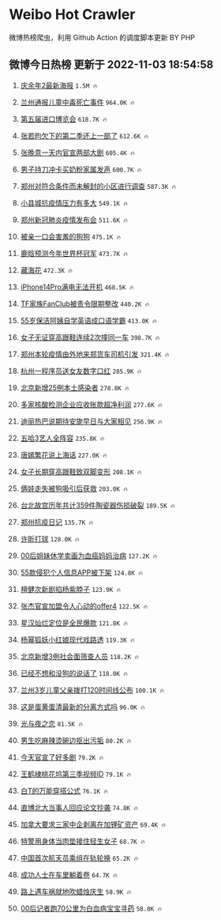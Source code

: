 # Weibo Hot Crawler 



微博热榜爬虫，利用 Github Action 的调度脚本更新 BY PHP 


## 微博今日热榜 更新于 2022-11-03 18:54:58 
1. [庆余年2最新海报](https://s.weibo.com/weibo?q=%23%E5%BA%86%E4%BD%99%E5%B9%B42%E6%9C%80%E6%96%B0%E6%B5%B7%E6%8A%A5%23&t=31&band_rank=1&Refer=top) `1.5M 🔥` 

1. [兰州通报儿童中毒死亡事件](https://s.weibo.com/weibo?q=%23%E5%85%B0%E5%B7%9E%E9%80%9A%E6%8A%A5%E5%84%BF%E7%AB%A5%E4%B8%AD%E6%AF%92%E6%AD%BB%E4%BA%A1%E4%BA%8B%E4%BB%B6%23&t=31&band_rank=2&Refer=top) `964.0K 🔥` 

1. [第五届进口博览会](https://s.weibo.com/weibo?q=%23%E7%AC%AC%E4%BA%94%E5%B1%8A%E8%BF%9B%E5%8F%A3%E5%8D%9A%E8%A7%88%E4%BC%9A%23&t=31&band_rank=3&Refer=top) `618.7K 🔥` 

1. [张若昀欠下的第二季还上一部了](https://s.weibo.com/weibo?q=%23%E5%BC%A0%E8%8B%A5%E6%98%80%E6%AC%A0%E4%B8%8B%E7%9A%84%E7%AC%AC%E4%BA%8C%E5%AD%A3%E8%BF%98%E4%B8%8A%E4%B8%80%E9%83%A8%E4%BA%86%23&t=31&band_rank=4&Refer=top) `612.6K 🔥` 

1. [张晚意一天内官宣两部大剧](https://s.weibo.com/weibo?q=%23%E5%BC%A0%E6%99%9A%E6%84%8F%E4%B8%80%E5%A4%A9%E5%86%85%E5%AE%98%E5%AE%A3%E4%B8%A4%E9%83%A8%E5%A4%A7%E5%89%A7%23&t=31&band_rank=5&Refer=top) `605.4K 🔥` 

1. [男子持刀冲卡买奶粉家属发声](https://s.weibo.com/weibo?q=%23%E7%94%B7%E5%AD%90%E6%8C%81%E5%88%80%E5%86%B2%E5%8D%A1%E4%B9%B0%E5%A5%B6%E7%B2%89%E5%AE%B6%E5%B1%9E%E5%8F%91%E5%A3%B0%23&t=31&band_rank=6&Refer=top) `600.7K 🔥` 

1. [郑州对符合条件而未解封的小区进行调查](https://s.weibo.com/weibo?q=%23%E9%83%91%E5%B7%9E%E5%AF%B9%E7%AC%A6%E5%90%88%E6%9D%A1%E4%BB%B6%E8%80%8C%E6%9C%AA%E8%A7%A3%E5%B0%81%E7%9A%84%E5%B0%8F%E5%8C%BA%E8%BF%9B%E8%A1%8C%E8%B0%83%E6%9F%A5%23&t=31&band_rank=7&Refer=top) `587.3K 🔥` 

1. [小县城抗疫情压力有多大](https://s.weibo.com/weibo?q=%23%E5%B0%8F%E5%8E%BF%E5%9F%8E%E6%8A%97%E7%96%AB%E6%83%85%E5%8E%8B%E5%8A%9B%E6%9C%89%E5%A4%9A%E5%A4%A7%23&t=31&band_rank=8&Refer=top) `549.1K 🔥` 

1. [郑州新冠肺炎疫情发布会](https://s.weibo.com/weibo?q=%23%E9%83%91%E5%B7%9E%E6%96%B0%E5%86%A0%E8%82%BA%E7%82%8E%E7%96%AB%E6%83%85%E5%8F%91%E5%B8%83%E4%BC%9A%23&t=31&band_rank=9&Refer=top) `511.6K 🔥` 

1. [被亲一口会害羞的狗狗](https://s.weibo.com/weibo?q=%23%E8%A2%AB%E4%BA%B2%E4%B8%80%E5%8F%A3%E4%BC%9A%E5%AE%B3%E7%BE%9E%E7%9A%84%E7%8B%97%E7%8B%97%23&t=31&band_rank=10&Refer=top) `475.1K 🔥` 

1. [鹿晗预测今年世界杯冠军](https://s.weibo.com/weibo?q=%23%E9%B9%BF%E6%99%97%E9%A2%84%E6%B5%8B%E4%BB%8A%E5%B9%B4%E4%B8%96%E7%95%8C%E6%9D%AF%E5%86%A0%E5%86%9B%23&t=31&band_rank=11&Refer=top) `473.7K 🔥` 

1. [藏海花](https://s.weibo.com/weibo?q=%E8%97%8F%E6%B5%B7%E8%8A%B1&t=31&band_rank=12&Refer=top) `472.3K 🔥` 

1. [iPhone14Pro满电无法开机](https://s.weibo.com/weibo?q=%23iPhone14Pro%E6%BB%A1%E7%94%B5%E6%97%A0%E6%B3%95%E5%BC%80%E6%9C%BA%23&t=31&band_rank=13&Refer=top) `468.5K 🔥` 

1. [TF家族FanClub被责令限期整改](https://s.weibo.com/weibo?q=%23TF%E5%AE%B6%E6%97%8FFanClub%E8%A2%AB%E8%B4%A3%E4%BB%A4%E9%99%90%E6%9C%9F%E6%95%B4%E6%94%B9%23&t=31&band_rank=14&Refer=top) `440.2K 🔥` 

1. [55岁保洁阿姨自学英语成口语学霸](https://s.weibo.com/weibo?q=%2355%E5%B2%81%E4%BF%9D%E6%B4%81%E9%98%BF%E5%A7%A8%E8%87%AA%E5%AD%A6%E8%8B%B1%E8%AF%AD%E6%88%90%E5%8F%A3%E8%AF%AD%E5%AD%A6%E9%9C%B8%23&t=31&band_rank=15&Refer=top) `413.0K 🔥` 

1. [女子无证穿高跟鞋连续2次撞同一车](https://s.weibo.com/weibo?q=%23%E5%A5%B3%E5%AD%90%E6%97%A0%E8%AF%81%E7%A9%BF%E9%AB%98%E8%B7%9F%E9%9E%8B%E8%BF%9E%E7%BB%AD2%E6%AC%A1%E6%92%9E%E5%90%8C%E4%B8%80%E8%BD%A6%23&t=31&band_rank=16&Refer=top) `398.7K 🔥` 

1. [郑州本轮疫情由外地来郑货车司机引发](https://s.weibo.com/weibo?q=%23%E9%83%91%E5%B7%9E%E6%9C%AC%E8%BD%AE%E7%96%AB%E6%83%85%E7%94%B1%E5%A4%96%E5%9C%B0%E6%9D%A5%E9%83%91%E8%B4%A7%E8%BD%A6%E5%8F%B8%E6%9C%BA%E5%BC%95%E5%8F%91%23&t=31&band_rank=17&Refer=top) `321.4K 🔥` 

1. [杭州一程序员送女友数字口红](https://s.weibo.com/weibo?q=%23%E6%9D%AD%E5%B7%9E%E4%B8%80%E7%A8%8B%E5%BA%8F%E5%91%98%E9%80%81%E5%A5%B3%E5%8F%8B%E6%95%B0%E5%AD%97%E5%8F%A3%E7%BA%A2%23&t=31&band_rank=18&Refer=top) `285.9K 🔥` 

1. [北京新增25例本土感染者](https://s.weibo.com/weibo?q=%23%E5%8C%97%E4%BA%AC%E6%96%B0%E5%A2%9E25%E4%BE%8B%E6%9C%AC%E5%9C%9F%E6%84%9F%E6%9F%93%E8%80%85%23&t=31&band_rank=19&Refer=top) `278.8K 🔥` 

1. [多家核酸检测企业应收账款超净利润](https://s.weibo.com/weibo?q=%23%E5%A4%9A%E5%AE%B6%E6%A0%B8%E9%85%B8%E6%A3%80%E6%B5%8B%E4%BC%81%E4%B8%9A%E5%BA%94%E6%94%B6%E8%B4%A6%E6%AC%BE%E8%B6%85%E5%87%80%E5%88%A9%E6%B6%A6%23&t=31&band_rank=20&Refer=top) `277.6K 🔥` 

1. [迪丽热巴说期待安旎早日与大家相见](https://s.weibo.com/weibo?q=%23%E8%BF%AA%E4%B8%BD%E7%83%AD%E5%B7%B4%E8%AF%B4%E6%9C%9F%E5%BE%85%E5%AE%89%E6%97%8E%E6%97%A9%E6%97%A5%E4%B8%8E%E5%A4%A7%E5%AE%B6%E7%9B%B8%E8%A7%81%23&t=31&band_rank=21&Refer=top) `256.9K 🔥` 

1. [五哈3艺人全阵容](https://s.weibo.com/weibo?q=%23%E4%BA%94%E5%93%883%E8%89%BA%E4%BA%BA%E5%85%A8%E9%98%B5%E5%AE%B9%23&t=31&band_rank=22&Refer=top) `235.8K 🔥` 

1. [唐嫣繁花说上海话](https://s.weibo.com/weibo?q=%23%E5%94%90%E5%AB%A3%E7%B9%81%E8%8A%B1%E8%AF%B4%E4%B8%8A%E6%B5%B7%E8%AF%9D%23&t=31&band_rank=23&Refer=top) `227.0K 🔥` 

1. [女子长期穿高跟鞋致双脚变形](https://s.weibo.com/weibo?q=%23%E5%A5%B3%E5%AD%90%E9%95%BF%E6%9C%9F%E7%A9%BF%E9%AB%98%E8%B7%9F%E9%9E%8B%E8%87%B4%E5%8F%8C%E8%84%9A%E5%8F%98%E5%BD%A2%23&t=31&band_rank=24&Refer=top) `208.1K 🔥` 

1. [俩娃走失被狗吸引后获救](https://s.weibo.com/weibo?q=%23%E4%BF%A9%E5%A8%83%E8%B5%B0%E5%A4%B1%E8%A2%AB%E7%8B%97%E5%90%B8%E5%BC%95%E5%90%8E%E8%8E%B7%E6%95%91%23&t=31&band_rank=25&Refer=top) `203.0K 🔥` 

1. [台北故宫历年共计359件陶瓷器伤损破裂](https://s.weibo.com/weibo?q=%23%E5%8F%B0%E5%8C%97%E6%95%85%E5%AE%AB%E5%8E%86%E5%B9%B4%E5%85%B1%E8%AE%A1359%E4%BB%B6%E9%99%B6%E7%93%B7%E5%99%A8%E4%BC%A4%E6%8D%9F%E7%A0%B4%E8%A3%82%23&t=31&band_rank=26&Refer=top) `189.5K 🔥` 

1. [郑州抗疫日记](https://s.weibo.com/weibo?q=%23%E9%83%91%E5%B7%9E%E6%8A%97%E7%96%AB%E6%97%A5%E8%AE%B0%23&t=31&band_rank=27&Refer=top) `135.7K 🔥` 

1. [许昕打球](https://s.weibo.com/weibo?q=%E8%AE%B8%E6%98%95%E6%89%93%E7%90%83&t=31&band_rank=28&Refer=top) `128.0K 🔥` 

1. [00后姐妹休学卖画为血癌妈妈治病](https://s.weibo.com/weibo?q=%2300%E5%90%8E%E5%A7%90%E5%A6%B9%E4%BC%91%E5%AD%A6%E5%8D%96%E7%94%BB%E4%B8%BA%E8%A1%80%E7%99%8C%E5%A6%88%E5%A6%88%E6%B2%BB%E7%97%85%23&t=31&band_rank=29&Refer=top) `127.2K 🔥` 

1. [55款侵犯个人信息APP被下架](https://s.weibo.com/weibo?q=%2355%E6%AC%BE%E4%BE%B5%E7%8A%AF%E4%B8%AA%E4%BA%BA%E4%BF%A1%E6%81%AFAPP%E8%A2%AB%E4%B8%8B%E6%9E%B6%23&t=31&band_rank=30&Refer=top) `124.8K 🔥` 

1. [檀健次新剧掐杨紫脖子](https://s.weibo.com/weibo?q=%23%E6%AA%80%E5%81%A5%E6%AC%A1%E6%96%B0%E5%89%A7%E6%8E%90%E6%9D%A8%E7%B4%AB%E8%84%96%E5%AD%90%23&t=31&band_rank=31&Refer=top) `123.9K 🔥` 

1. [张杰官宣加盟令人心动的offer4](https://s.weibo.com/weibo?q=%23%E5%BC%A0%E6%9D%B0%E5%AE%98%E5%AE%A3%E5%8A%A0%E7%9B%9F%E4%BB%A4%E4%BA%BA%E5%BF%83%E5%8A%A8%E7%9A%84offer4%23&t=31&band_rank=32&Refer=top) `122.5K 🔥` 

1. [星汉灿烂定位是全民爆款](https://s.weibo.com/weibo?q=%23%E6%98%9F%E6%B1%89%E7%81%BF%E7%83%82%E5%AE%9A%E4%BD%8D%E6%98%AF%E5%85%A8%E6%B0%91%E7%88%86%E6%AC%BE%23&t=31&band_rank=33&Refer=top) `121.8K 🔥` 

1. [杨幂狐妖小红娘现代戏路透](https://s.weibo.com/weibo?q=%23%E6%9D%A8%E5%B9%82%E7%8B%90%E5%A6%96%E5%B0%8F%E7%BA%A2%E5%A8%98%E7%8E%B0%E4%BB%A3%E6%88%8F%E8%B7%AF%E9%80%8F%23&t=31&band_rank=34&Refer=top) `119.3K 🔥` 

1. [北京新增3例社会面筛查人员](https://s.weibo.com/weibo?q=%23%E5%8C%97%E4%BA%AC%E6%96%B0%E5%A2%9E3%E4%BE%8B%E7%A4%BE%E4%BC%9A%E9%9D%A2%E7%AD%9B%E6%9F%A5%E4%BA%BA%E5%91%98%23&t=31&band_rank=35&Refer=top) `118.2K 🔥` 

1. [已经不想和没狗的说话了](https://s.weibo.com/weibo?q=%23%E5%B7%B2%E7%BB%8F%E4%B8%8D%E6%83%B3%E5%92%8C%E6%B2%A1%E7%8B%97%E7%9A%84%E8%AF%B4%E8%AF%9D%E4%BA%86%23&t=31&band_rank=36&Refer=top) `118.0K 🔥` 

1. [兰州3岁儿童父亲拨打120时间线公布](https://s.weibo.com/weibo?q=%23%E5%85%B0%E5%B7%9E3%E5%B2%81%E5%84%BF%E7%AB%A5%E7%88%B6%E4%BA%B2%E6%8B%A8%E6%89%93120%E6%97%B6%E9%97%B4%E7%BA%BF%E5%85%AC%E5%B8%83%23&t=31&band_rank=37&Refer=top) `100.1K 🔥` 

1. [这是蛋黄蛋清最新的分离方式吗](https://s.weibo.com/weibo?q=%23%E8%BF%99%E6%98%AF%E8%9B%8B%E9%BB%84%E8%9B%8B%E6%B8%85%E6%9C%80%E6%96%B0%E7%9A%84%E5%88%86%E7%A6%BB%E6%96%B9%E5%BC%8F%E5%90%97%23&t=31&band_rank=38&Refer=top) `96.0K 🔥` 

1. [光与夜之恋](https://s.weibo.com/weibo?q=%23%E5%85%89%E4%B8%8E%E5%A4%9C%E4%B9%8B%E6%81%8B%23&t=31&band_rank=39&Refer=top) `81.5K 🔥` 

1. [男生吃麻辣烫碗边抠出污垢](https://s.weibo.com/weibo?q=%23%E7%94%B7%E7%94%9F%E5%90%83%E9%BA%BB%E8%BE%A3%E7%83%AB%E7%A2%97%E8%BE%B9%E6%8A%A0%E5%87%BA%E6%B1%A1%E5%9E%A2%23&t=31&band_rank=40&Refer=top) `80.2K 🔥` 

1. [今天官宣了好多剧](https://s.weibo.com/weibo?q=%23%E4%BB%8A%E5%A4%A9%E5%AE%98%E5%AE%A3%E4%BA%86%E5%A5%BD%E5%A4%9A%E5%89%A7%23&t=31&band_rank=41&Refer=top) `79.2K 🔥` 

1. [王鹤棣桃花坞第三季视频ID](https://s.weibo.com/weibo?q=%23%E7%8E%8B%E9%B9%A4%E6%A3%A3%E6%A1%83%E8%8A%B1%E5%9D%9E%E7%AC%AC%E4%B8%89%E5%AD%A3%E8%A7%86%E9%A2%91ID%23&t=31&band_rank=42&Refer=top) `79.1K 🔥` 

1. [白T的万能穿搭公式](https://s.weibo.com/weibo?q=%23%E7%99%BDT%E7%9A%84%E4%B8%87%E8%83%BD%E7%A9%BF%E6%90%AD%E5%85%AC%E5%BC%8F%23&t=31&band_rank=43&Refer=top) `76.1K 🔥` 

1. [直博北大当事人回应论文抄袭](https://s.weibo.com/weibo?q=%23%E7%9B%B4%E5%8D%9A%E5%8C%97%E5%A4%A7%E5%BD%93%E4%BA%8B%E4%BA%BA%E5%9B%9E%E5%BA%94%E8%AE%BA%E6%96%87%E6%8A%84%E8%A2%AD%23&t=31&band_rank=44&Refer=top) `74.8K 🔥` 

1. [加拿大要求三家中企剥离在加锂矿资产](https://s.weibo.com/weibo?q=%23%E5%8A%A0%E6%8B%BF%E5%A4%A7%E8%A6%81%E6%B1%82%E4%B8%89%E5%AE%B6%E4%B8%AD%E4%BC%81%E5%89%A5%E7%A6%BB%E5%9C%A8%E5%8A%A0%E9%94%82%E7%9F%BF%E8%B5%84%E4%BA%A7%23&t=31&band_rank=45&Refer=top) `69.4K 🔥` 

1. [特警用身体当肉垫接住轻生女子](https://s.weibo.com/weibo?q=%23%E7%89%B9%E8%AD%A6%E7%94%A8%E8%BA%AB%E4%BD%93%E5%BD%93%E8%82%89%E5%9E%AB%E6%8E%A5%E4%BD%8F%E8%BD%BB%E7%94%9F%E5%A5%B3%E5%AD%90%23&t=31&band_rank=46&Refer=top) `68.7K 🔥` 

1. [中国首次航天员乘组在轨轮换](https://s.weibo.com/weibo?q=%23%E4%B8%AD%E5%9B%BD%E9%A6%96%E6%AC%A1%E8%88%AA%E5%A4%A9%E5%91%98%E4%B9%98%E7%BB%84%E5%9C%A8%E8%BD%A8%E8%BD%AE%E6%8D%A2%23&t=31&band_rank=47&Refer=top) `65.2K 🔥` 

1. [成功人士在车里躺着卷](https://s.weibo.com/weibo?q=%23%E6%88%90%E5%8A%9F%E4%BA%BA%E5%A3%AB%E5%9C%A8%E8%BD%A6%E9%87%8C%E8%BA%BA%E7%9D%80%E5%8D%B7%23&t=31&band_rank=48&Refer=top) `64.7K 🔥` 

1. [路上遇车祸就地吹蜡烛庆生](https://s.weibo.com/weibo?q=%23%E8%B7%AF%E4%B8%8A%E9%81%87%E8%BD%A6%E7%A5%B8%E5%B0%B1%E5%9C%B0%E5%90%B9%E8%9C%A1%E7%83%9B%E5%BA%86%E7%94%9F%23&t=31&band_rank=49&Refer=top) `58.9K 🔥` 

1. [00后记者跑70公里为白血病宝宝寻药](https://s.weibo.com/weibo?q=%2300%E5%90%8E%E8%AE%B0%E8%80%85%E8%B7%9170%E5%85%AC%E9%87%8C%E4%B8%BA%E7%99%BD%E8%A1%80%E7%97%85%E5%AE%9D%E5%AE%9D%E5%AF%BB%E8%8D%AF%23&t=31&band_rank=50&Refer=top) `58.8K 🔥` 

